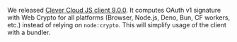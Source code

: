 
We released [Clever Cloud JS client 9.0.0](https://github.com/CleverCloud/clever-client.js/blob/master/CHANGELOG.md#900-2024-09-11). It computes OAuth v1 signature with Web Crypto for all platforms (Browser, Node.js, Deno, Bun, CF workers, etc.) instead of relying on `node:crypto`. This will simplify usage of the client with a bundler.

